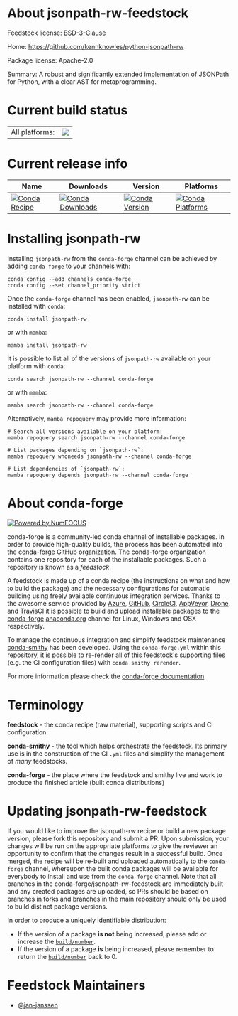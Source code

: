 About jsonpath-rw-feedstock
===========================

Feedstock license: [BSD-3-Clause](https://github.com/conda-forge/jsonpath-rw-feedstock/blob/main/LICENSE.txt)

Home: https://github.com/kennknowles/python-jsonpath-rw

Package license: Apache-2.0

Summary: A robust and significantly extended implementation of JSONPath for Python, with a clear AST for metaprogramming.

Current build status
====================


<table><tr><td>All platforms:</td>
    <td>
      <a href="https://dev.azure.com/conda-forge/feedstock-builds/_build/latest?definitionId=22040&branchName=main">
        <img src="https://dev.azure.com/conda-forge/feedstock-builds/_apis/build/status/jsonpath-rw-feedstock?branchName=main">
      </a>
    </td>
  </tr>
</table>

Current release info
====================

| Name | Downloads | Version | Platforms |
| --- | --- | --- | --- |
| [![Conda Recipe](https://img.shields.io/badge/recipe-jsonpath--rw-green.svg)](https://anaconda.org/conda-forge/jsonpath-rw) | [![Conda Downloads](https://img.shields.io/conda/dn/conda-forge/jsonpath-rw.svg)](https://anaconda.org/conda-forge/jsonpath-rw) | [![Conda Version](https://img.shields.io/conda/vn/conda-forge/jsonpath-rw.svg)](https://anaconda.org/conda-forge/jsonpath-rw) | [![Conda Platforms](https://img.shields.io/conda/pn/conda-forge/jsonpath-rw.svg)](https://anaconda.org/conda-forge/jsonpath-rw) |

Installing jsonpath-rw
======================

Installing `jsonpath-rw` from the `conda-forge` channel can be achieved by adding `conda-forge` to your channels with:

```
conda config --add channels conda-forge
conda config --set channel_priority strict
```

Once the `conda-forge` channel has been enabled, `jsonpath-rw` can be installed with `conda`:

```
conda install jsonpath-rw
```

or with `mamba`:

```
mamba install jsonpath-rw
```

It is possible to list all of the versions of `jsonpath-rw` available on your platform with `conda`:

```
conda search jsonpath-rw --channel conda-forge
```

or with `mamba`:

```
mamba search jsonpath-rw --channel conda-forge
```

Alternatively, `mamba repoquery` may provide more information:

```
# Search all versions available on your platform:
mamba repoquery search jsonpath-rw --channel conda-forge

# List packages depending on `jsonpath-rw`:
mamba repoquery whoneeds jsonpath-rw --channel conda-forge

# List dependencies of `jsonpath-rw`:
mamba repoquery depends jsonpath-rw --channel conda-forge
```


About conda-forge
=================

[![Powered by
NumFOCUS](https://img.shields.io/badge/powered%20by-NumFOCUS-orange.svg?style=flat&colorA=E1523D&colorB=007D8A)](https://numfocus.org)

conda-forge is a community-led conda channel of installable packages.
In order to provide high-quality builds, the process has been automated into the
conda-forge GitHub organization. The conda-forge organization contains one repository
for each of the installable packages. Such a repository is known as a *feedstock*.

A feedstock is made up of a conda recipe (the instructions on what and how to build
the package) and the necessary configurations for automatic building using freely
available continuous integration services. Thanks to the awesome service provided by
[Azure](https://azure.microsoft.com/en-us/services/devops/), [GitHub](https://github.com/),
[CircleCI](https://circleci.com/), [AppVeyor](https://www.appveyor.com/),
[Drone](https://cloud.drone.io/welcome), and [TravisCI](https://travis-ci.com/)
it is possible to build and upload installable packages to the
[conda-forge](https://anaconda.org/conda-forge) [anaconda.org](https://anaconda.org/)
channel for Linux, Windows and OSX respectively.

To manage the continuous integration and simplify feedstock maintenance
[conda-smithy](https://github.com/conda-forge/conda-smithy) has been developed.
Using the ``conda-forge.yml`` within this repository, it is possible to re-render all of
this feedstock's supporting files (e.g. the CI configuration files) with ``conda smithy rerender``.

For more information please check the [conda-forge documentation](https://conda-forge.org/docs/).

Terminology
===========

**feedstock** - the conda recipe (raw material), supporting scripts and CI configuration.

**conda-smithy** - the tool which helps orchestrate the feedstock.
                   Its primary use is in the construction of the CI ``.yml`` files
                   and simplify the management of *many* feedstocks.

**conda-forge** - the place where the feedstock and smithy live and work to
                  produce the finished article (built conda distributions)


Updating jsonpath-rw-feedstock
==============================

If you would like to improve the jsonpath-rw recipe or build a new
package version, please fork this repository and submit a PR. Upon submission,
your changes will be run on the appropriate platforms to give the reviewer an
opportunity to confirm that the changes result in a successful build. Once
merged, the recipe will be re-built and uploaded automatically to the
`conda-forge` channel, whereupon the built conda packages will be available for
everybody to install and use from the `conda-forge` channel.
Note that all branches in the conda-forge/jsonpath-rw-feedstock are
immediately built and any created packages are uploaded, so PRs should be based
on branches in forks and branches in the main repository should only be used to
build distinct package versions.

In order to produce a uniquely identifiable distribution:
 * If the version of a package **is not** being increased, please add or increase
   the [``build/number``](https://docs.conda.io/projects/conda-build/en/latest/resources/define-metadata.html#build-number-and-string).
 * If the version of a package **is** being increased, please remember to return
   the [``build/number``](https://docs.conda.io/projects/conda-build/en/latest/resources/define-metadata.html#build-number-and-string)
   back to 0.

Feedstock Maintainers
=====================

* [@jan-janssen](https://github.com/jan-janssen/)


